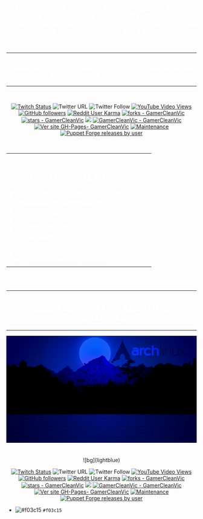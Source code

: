 <h3 align="justify"><a href="https://www.twitch.tv/jottalpb" style="text-decoration:none; color:#fff;">OLÁ, CHAMO-ME JONAS, ESTUDO DESIGN GRÁFICO, FRONTEND WEB, PHP E JAVASCRIPT. FUTURAMENTE PRETENDO ESTUDAR TAMBÉM BANCO DE DADOS, LÓGICA DE PROGRAMAÇÃO E ALGORITMOS COM PHP E JAVASCRIPT.</a></h3><br /> 
<div align="center"><a href="https://www.twitch.tv/jottalpb" style="text-decoration:none; color:#fff;"><table><tr><th><h3>VOCẼ PODE NOS ENCONTRAR NESSES CONTATOS SOCIAIS CLICANDO NOS BOTÕES ABAIXO</h3></th></tr></table></a></div>

<br />

<div align="center">
 
[![Twitch Status](https://img.shields.io/twitch/status/jottalpb?color=%234f0faf&label=Lives&logoColor=%234f0faf&style=social)](https://www.twitch.tv/jottalpb) ![Twitter URL](https://img.shields.io/twitter/url?color=purple&label=Divulgar&nbsp;a&nbsp;live&logoColor=%234f0faf&style=social&url=https%3A%2F%2Ftwitch.tv%2Fjottalpb) ![Twitter Follow](https://img.shields.io/twitter/follow/JottaLPB?color=%23333&logoColor=%234f0faf) [![YouTube Video Views](https://img.shields.io/youtube/views/sLUEb4ylYX4?label=JottaLPB&logoColor=%234f0faf&style=social)](https://www.youtube.com/channel/UCd52qMJ2L7jBWqrcxmqUiZg/featured/?sub_confirmation=1) [![GitHub followers](https://img.shields.io/github/followers/GamerCleanVic?color=%234f0faf&label=JottaLPB&logoColor=%234f0faf&style=social)](https://www.twitch.tv/jottalpb) [![Reddit User Karma](https://img.shields.io/reddit/user-karma/link/ArchPlusPlus?color=%234f0faf&label=JottaLPB&logoColor=%234f0faf&style=social)](https://www.reddit.com/user/ArchPlusPlus) [![forks - GamerCleanVic](https://img.shields.io/github/forks/GamerCleanVic/GamerCleanVic?style=social)](https://www.twitch.tv/jottalpb) [![stars - GamerCleanVic](https://img.shields.io/github/stars/GamerCleanVic/GamerCleanVic?style=social)](https://www.twitch.tv/jottalpb) [![](https://img.shields.io/badge/Facebook-P%C3%A1gina-%234f0faf?label=Facebook&message=Página&color=%234f0faf&logo=github&logoColor=%23ffffff)](https://www.facebook.com/JOTTALPB) [![GamerCleanVic - GamerCleanVic](https://img.shields.io/static/v1?label=Redes&nbsp;Sociais&message=Abrir&color=%234f0faf&logo=github)](https://jottalpb.blogspot.com/p/redes-sociais.html "Go to GitHub repo") [![Ver site GH-Pages- GamerCleanVic](https://img.shields.io/static/v1?label=Site&nbsp;GH-Pages&message=Abrir&color=%234f0faf&logo=github)](https://gamercleanvic.github.io/JottaLPB/) [![Maintenance](https://img.shields.io/maintenance/yes/2022?color=%234f0faf&label=maintened&logoColor=%234f0faf)](https://www.twitch.tv/jottalpb) [![Puppet Forge releases by user](https://img.shields.io/puppetforge/rc/GamerCleanVic?color=%23ffffff&logoColor=%234f0faf)](https://www.twitch.tv/jottalpb)
 
</div>
 
<br /><div align="center"><a href="https://www.twitch.tv/jottalpb" style="text-decoration:none; color:#fff;">
<table>
<tr>
<th align="center">
<h1>
INCOMPETÊNCIAS
</h1>
</th>
</tr>
<tr align="left">
<td>
📖 INFORMÁTICA BÁSICA WINDOWS E LINUX
</td>
</tr>
<tr align="left">
<td>
📖 DESIGN GRÁFICO (INTERMEDIÁRIO)
</td>
</tr>
<tr align="left">
<td>
📖 HTML (INTERMEDIÁRIO)
</td>
</tr>
<tr align="left">
<td>
📖 CSS (INTERMEDIÁRIO)
</td>
</tr>
<tr align="left">
<td>
📖 JAVASCRIPT (INICIANTE)
</td>
</tr>
<tr align="justify">
<td>
📖 PHP (INICIANTE)
</td>
</tr>
<tr align="left">
<td>
📗 ALGORITMO, LÓGICA DE PROGRAMAÇÃO (A INICIAR)
</td>
</tr>
<tr align="left">
<td>
📗 BANCO DE DADOS (A INICIAR)
</td>
</tr>
<tr align="left">
<td>
📖 GIT / GITHUB (INICIANTE GUI GH SÓ)
</td>
</tr>
</table></a><br /><br />
</div>
<a href="https://www.twitch.tv/jottalpb" style="text-decoration:none; color:#fff;">
<table align="center">
<tr>
<th>
<h2>DESIGN GRÁFICO ARTE ARCH LINUX WALLPAPER</h2>
</tr>
</th>
</table>
</a>
<div align="center"><a href="https://www.twitch.tv/jottalpb" target="_blank" alt="Foto e Live link"><img src=https://raw.githubusercontent.com/GamerCleanVic/iconswpsofdistros/master/Arch%20Linux/ArchLand4kWideDark.png alt="Arch Art Design Gráfico" width="720px"></a></div><br /><br />

<div align="center">
![bg](lightblue)
 
[![Twitch Status](https://img.shields.io/twitch/status/jottalpb?color=%234f0faf&label=Lives&logoColor=%234f0faf&style=social)](https://www.twitch.tv/jottalpb) ![Twitter URL](https://img.shields.io/twitter/url?color=purple&label=Divulgar&nbsp;a&nbsp;live&logoColor=%234f0faf&style=social&url=https%3A%2F%2Ftwitch.tv%2Fjottalpb) ![Twitter Follow](https://img.shields.io/twitter/follow/JottaLPB?color=%23333&logoColor=%234f0faf) [![YouTube Video Views](https://img.shields.io/youtube/views/sLUEb4ylYX4?label=JottaLPB&logoColor=%234f0faf&style=social)](https://www.youtube.com/channel/UCd52qMJ2L7jBWqrcxmqUiZg/featured/?sub_confirmation=1) [![GitHub followers](https://img.shields.io/github/followers/GamerCleanVic?color=%234f0faf&label=JottaLPB&logoColor=%234f0faf&style=social)](https://www.twitch.tv/jottalpb) [![Reddit User Karma](https://img.shields.io/reddit/user-karma/link/ArchPlusPlus?color=%234f0faf&label=JottaLPB&logoColor=%234f0faf&style=social)](https://www.reddit.com/user/ArchPlusPlus) [![forks - GamerCleanVic](https://img.shields.io/github/forks/GamerCleanVic/GamerCleanVic?style=social)](https://www.twitch.tv/jottalpb) [![stars - GamerCleanVic](https://img.shields.io/github/stars/GamerCleanVic/GamerCleanVic?style=social)](https://www.twitch.tv/jottalpb) [![](https://img.shields.io/badge/Facebook-P%C3%A1gina-%234f0faf?label=Facebook&message=Página&color=%234f0faf&logo=github&logoColor=%23ffffff)](https://www.facebook.com/JOTTALPB) [![GamerCleanVic - GamerCleanVic](https://img.shields.io/static/v1?label=Redes&nbsp;Sociais&message=Abrir&color=%234f0faf&logo=github)](https://jottalpb.blogspot.com/p/redes-sociais.html "Go to GitHub repo") [![Ver site GH-Pages- GamerCleanVic](https://img.shields.io/static/v1?label=Site&nbsp;GH-Pages&message=Abrir&color=%234f0faf&logo=github)](https://gamercleanvic.github.io/JottaLPB/) [![Maintenance](https://img.shields.io/maintenance/yes/2022?color=%234f0faf&label=maintened&logoColor=%234f0faf)](https://www.twitch.tv/jottalpb) [![Puppet Forge releases by user](https://img.shields.io/puppetforge/rc/GamerCleanVic?color=%23ffffff&logoColor=%234f0faf)](https://www.twitch.tv/jottalpb)

</div>

- ![#f03c15](https://via.placeholder.com/15/f03c15/000000?text=+) `#f03c15`
